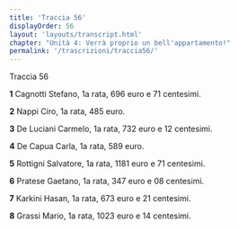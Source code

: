 ```yaml
---
title: 'Traccia 56'
displayOrder: 56
layout: 'layouts/transcript.html'
chapter: "Unità 4: Verrà proprio un bell'appartamento!"
permalink: '/trascrizioni/traccia56/'
---
```


Traccia 56

**1** Cagnotti Stefano, 1a rata, 696 euro e 71 centesimi.

**2** Nappi Ciro, 1a rata, 485 euro.

**3** De Luciani Carmelo, 1a rata, 732 euro e 12 centesimi.

**4** De Capua Carla, 1a rata, 589 euro.

**5** Rottigni Salvatore, 1a rata, 1181 euro e 71 centesimi.

**6** Pratese Gaetano, 1a rata, 347 euro e 08 centesimi.

**7** Karkini Hasan, 1a rata, 673 euro e 21 centesimi.

**8** Grassi Mario, 1a rata, 1023 euro e 14 centesimi.
